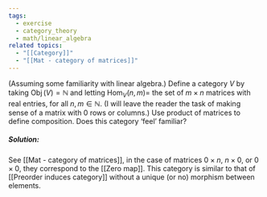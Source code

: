 ```yaml
---
tags:
  - exercise
  - category_theory
  - math/linear_algebra
related topics:
  - "[[Category]]"
  - "[[Mat - category of matrices]]"
---
```

(Assuming some familiarity with linear algebra.) Define a category $V$ by taking $\operatorname{Obj}(V) = \mathbb{N}$ and letting $\operatorname{Hom}_V(n, m) =$ the set of $m \times n$ matrices with real entries, for all $n, m \in \mathbb{N}$. (I will leave the reader the task of making sense of a matrix with $0$ rows or columns.) Use product of matrices to define composition. Does this category ‘feel’ familiar?
##### Solution:
See [[Mat - category of matrices]], in the case of matrices $0\times n$, $n\times 0$, or $0\times 0$, they correspond to the [[Zero map]]. This category is similar to that of [[Preorder induces category]] without a unique (or no) morphism between elements.